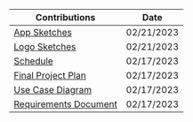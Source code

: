 | Contributions | Date |
| ------------- | ---- |
|[App Sketches](https://github.com/ACHarrison32/Software-Engineering---Lunch-Decider-App/tree/main/Documentation/Sketches/Andrew's_App_Sketches) |02/21/2023|
|[Logo Sketches](https://github.com/ACHarrison32/Software-Engineering---Lunch-Decider-App/tree/main/Documentation/Sketches/Andrew's_Logo_Sketches) |02/21/2023|
|[Schedule](https://github.com/ACHarrison32/Software-Engineering---Lunch-Decider-App/tree/main/Documentation/Schedule) |02/17/2023|
|[Final Project Plan](https://github.com/ACHarrison32/Software-Engineering---Lunch-Decider-App/tree/main/Documentation/Final_Project_Plan) |02/17/2023|
|[Use Case Diagram](https://github.com/ACHarrison32/Software-Engineering---Lunch-Decider-App/tree/main/Documentation/Use_Case_Diagram) |02/17/2023|
|[Requirements Document](https://github.com/ACHarrison32/Software-Engineering---Lunch-Decider-App/blob/main/Documentation/Requirements%20Document.pdf)|02/17/2023|
